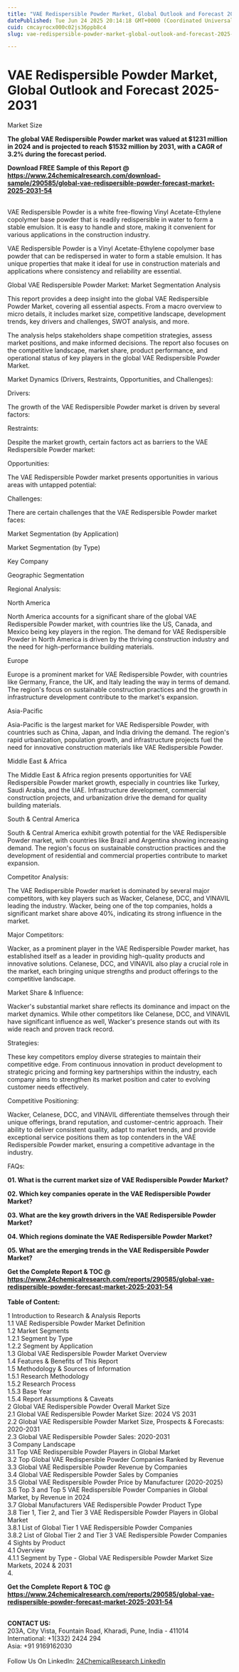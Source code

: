 ```yaml
---
title: "VAE Redispersible Powder Market, Global Outlook and Forecast 2025-2031"
datePublished: Tue Jun 24 2025 20:14:18 GMT+0000 (Coordinated Universal Time)
cuid: cmcayrocx000c02js36ppb8c4
slug: vae-redispersible-powder-market-global-outlook-and-forecast-2025-2031

---
```


# VAE Redispersible Powder Market, Global Outlook and Forecast 2025-2031

<p>Market Size</p><p>
</p><p><strong>The global VAE Redispersible Powder market was valued at $1231 million in 2024 and is projected to reach $1532 million by 2031, with a CAGR of 3.2% during the forecast period.</strong></p><div><b>Download FREE Sample of this Report @ 
            <a href="https://www.24chemicalresearch.com/download-sample/290585/global-vae-redispersible-powder-forecast-market-2025-2031-54">
            https://www.24chemicalresearch.com/download-sample/290585/global-vae-redispersible-powder-forecast-market-2025-2031-54</a></b></div><br><p>
</p><p>VAE Redispersible Powder is a white free-flowing Vinyl Acetate-Ethylene copolymer base powder that is readily redispersible in water to form a stable emulsion. It is easy to handle and store, making it convenient for various applications in the construction industry.</p><p>
</p><p>VAE Redispersible Powder is a Vinyl Acetate-Ethylene copolymer base powder that can be redispersed in water to form a stable emulsion. It has unique properties that make it ideal for use in construction materials and applications where consistency and reliability are essential.</p><p>
Global VAE Redispersible Powder Market: Market Segmentation Analysis</p><p>
</p><p>This report provides a deep insight into the global VAE Redispersible Powder Market, covering all essential aspects. From a macro overview to micro details, it includes market size, competitive landscape, development trends, key drivers and challenges, SWOT analysis, and more.</p><p>
</p><p>The analysis helps stakeholders shape competition strategies, assess market positions, and make informed decisions. The report also focuses on the competitive landscape, market share, product performance, and operational status of key players in the global VAE Redispersible Powder Market.</p><p>
Market Dynamics (Drivers, Restraints, Opportunities, and Challenges):</p><p>
Drivers:</p><p>
</p><p>The growth of the VAE Redispersible Powder market is driven by several factors:</p><p>
</p><p>
Restraints:</p><p>
</p><p>Despite the market growth, certain factors act as barriers to the VAE Redispersible Powder market:</p><p>
</p><p>
Opportunities:</p><p>
</p><p>The VAE Redispersible Powder market presents opportunities in various areas with untapped potential:</p><p>
</p><p>
Challenges:</p><p>
</p><p>There are certain challenges that the VAE Redispersible Powder market faces:</p><p>
</p><p>

Market Segmentation (by Application)</p><p>
</p><p>
Market Segmentation (by Type)</p><p>
</p><p>
Key Company</p><p>
</p><p>
Geographic Segmentation</p><p>
</p><p>
	</p><p>
Regional Analysis:</p><p>
North America</p><p>
</p><p>North America accounts for a significant share of the global VAE Redispersible Powder market, with countries like the US, Canada, and Mexico being key players in the region. The demand for VAE Redispersible Powder in North America is driven by the thriving construction industry and the need for high-performance building materials.</p><p>
Europe</p><p>
</p><p>Europe is a prominent market for VAE Redispersible Powder, with countries like Germany, France, the UK, and Italy leading the way in terms of demand. The region's focus on sustainable construction practices and the growth in infrastructure development contribute to the market's expansion.</p><p>
Asia-Pacific</p><p>
</p><p>Asia-Pacific is the largest market for VAE Redispersible Powder, with countries such as China, Japan, and India driving the demand. The region's rapid urbanization, population growth, and infrastructure projects fuel the need for innovative construction materials like VAE Redispersible Powder.</p><p>
Middle East &amp; Africa</p><p>
</p><p>The Middle East &amp; Africa region presents opportunities for VAE Redispersible Powder market growth, especially in countries like Turkey, Saudi Arabia, and the UAE. Infrastructure development, commercial construction projects, and urbanization drive the demand for quality building materials.</p><p>
South &amp; Central America</p><p>
</p><p>South &amp; Central America exhibit growth potential for the VAE Redispersible Powder market, with countries like Brazil and Argentina showing increasing demand. The region's focus on sustainable construction practices and the development of residential and commercial properties contribute to market expansion.</p><p>
Competitor Analysis:</p><p>
</p><p>The VAE Redispersible Powder market is dominated by several major competitors, with key players such as Wacker, Celanese, DCC, and VINAVIL leading the industry. Wacker, being one of the top companies, holds a significant market share above 40%, indicating its strong influence in the market.</p><p>
Major Competitors:</p><p>
</p><p>Wacker, as a prominent player in the VAE Redispersible Powder market, has established itself as a leader in providing high-quality products and innovative solutions. Celanese, DCC, and VINAVIL also play a crucial role in the market, each bringing unique strengths and product offerings to the competitive landscape.</p><p>
Market Share &amp; Influence:</p><p>
</p><p>Wacker's substantial market share reflects its dominance and impact on the market dynamics. While other competitors like Celanese, DCC, and VINAVIL have significant influence as well, Wacker's presence stands out with its wide reach and proven track record.</p><p>
Strategies:</p><p>
</p><p>These key competitors employ diverse strategies to maintain their competitive edge. From continuous innovation in product development to strategic pricing and forming key partnerships within the industry, each company aims to strengthen its market position and cater to evolving customer needs effectively.</p><p>
Competitive Positioning:</p><p>
</p><p>Wacker, Celanese, DCC, and VINAVIL differentiate themselves through their unique offerings, brand reputation, and customer-centric approach. Their ability to deliver consistent quality, adapt to market trends, and provide exceptional service positions them as top contenders in the VAE Redispersible Powder market, ensuring a competitive advantage in the industry.</p><p>
FAQs:</p><p>
</p><p><strong>01. What is the current market size of VAE Redispersible Powder Market?</strong></p><p>
</p><p>
</p><p><strong>02. Which key companies operate in the VAE Redispersible Powder Market?</strong></p><p>
</p><p>
</p><p><strong>03. What are the key growth drivers in the VAE Redispersible Powder Market?</strong></p><p>
</p><p>
</p><p><strong>04. Which regions dominate the VAE Redispersible Powder Market?</strong></p><p>
</p><p>
</p><p><strong>05. What are the emerging trends in the VAE Redispersible Powder Market?</strong></p><p>
</p>

<div><b>Get the Complete Report & TOC @ 
            <a href="https://www.24chemicalresearch.com/reports/290585/global-vae-redispersible-powder-forecast-market-2025-2031-54">
            https://www.24chemicalresearch.com/reports/290585/global-vae-redispersible-powder-forecast-market-2025-2031-54</a></b></div><br>
            <b>Table of Content:</b><p>1 Introduction to Research & Analysis Reports<br />
 1.1 VAE Redispersible Powder Market Definition<br />
 1.2 Market Segments<br />
 1.2.1 Segment by Type<br />
 1.2.2 Segment by Application<br />
 1.3 Global VAE Redispersible Powder Market Overview<br />
 1.4 Features & Benefits of This Report<br />
 1.5 Methodology & Sources of Information<br />
 1.5.1 Research Methodology<br />
 1.5.2 Research Process<br />
 1.5.3 Base Year<br />
 1.5.4 Report Assumptions & Caveats<br />
2 Global VAE Redispersible Powder Overall Market Size<br />
 2.1 Global VAE Redispersible Powder Market Size: 2024 VS 2031<br />
 2.2 Global VAE Redispersible Powder Market Size, Prospects & Forecasts: 2020-2031<br />
 2.3 Global VAE Redispersible Powder Sales: 2020-2031<br />
3 Company Landscape<br />
 3.1 Top VAE Redispersible Powder Players in Global Market<br />
 3.2 Top Global VAE Redispersible Powder Companies Ranked by Revenue<br />
 3.3 Global VAE Redispersible Powder Revenue by Companies<br />
 3.4 Global VAE Redispersible Powder Sales by Companies<br />
 3.5 Global VAE Redispersible Powder Price by Manufacturer (2020-2025)<br />
 3.6 Top 3 and Top 5 VAE Redispersible Powder Companies in Global Market, by Revenue in 2024<br />
 3.7 Global Manufacturers VAE Redispersible Powder Product Type<br />
 3.8 Tier 1, Tier 2, and Tier 3 VAE Redispersible Powder Players in Global Market<br />
 3.8.1 List of Global Tier 1 VAE Redispersible Powder Companies<br />
 3.8.2 List of Global Tier 2 and Tier 3 VAE Redispersible Powder Companies<br />
4 Sights by Product<br />
 4.1 Overview<br />
 4.1.1 Segment by Type - Global VAE Redispersible Powder Market Size Markets, 2024 & 2031<br />
 4.</p>

<div><b>Get the Complete Report & TOC @ 
            <a href="https://www.24chemicalresearch.com/reports/290585/global-vae-redispersible-powder-forecast-market-2025-2031-54">
            https://www.24chemicalresearch.com/reports/290585/global-vae-redispersible-powder-forecast-market-2025-2031-54</a></b></div><br>

<b>CONTACT US:</b><br>
            203A, City Vista, Fountain Road, Kharadi, Pune, India - 411014<br>
            International: +1(332) 2424 294<br>
            Asia: +91 9169162030 <br><br>
            Follow Us On LinkedIn: <a href="https://www.linkedin.com/company/24chemicalresearch/">24ChemicalResearch LinkedIn</a>